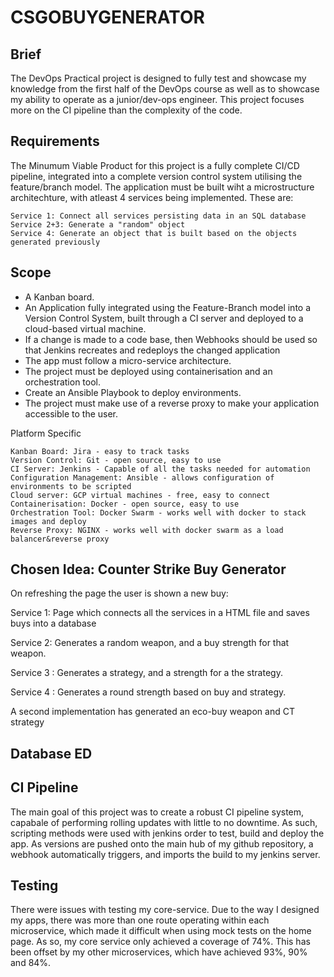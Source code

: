 # CSGOBUYGENERATOR

## Brief

The DevOps Practical project is designed to fully test and showcase my knowledge from the first half of the DevOps course as well as to showcase my ability to operate as a junior/dev-ops engineer. This project focuses more on the CI pipeline than the complexity of the code.

## Requirements

The Minumum Viable Product for this project is a fully complete CI/CD pipeline, integrated into a complete version control system utilising the feature/branch model. The application must be built wiht a microstructure architechture, with atleast 4 services being implemented. These are:

    Service 1: Connect all services persisting data in an SQL database
    Service 2+3: Generate a "random" object 
    Service 4: Generate an object that is built based on the objects generated previously

## Scope

* A Kanban board.
* An Application fully integrated using the Feature-Branch model into a Version Control System, built through a CI server and deployed to a cloud-based virtual machine.
* If a change is made to a code base, then Webhooks should be used so that Jenkins recreates and redeploys the changed application
* The app must follow a micro-service architecture.
* The project must be deployed using containerisation and an orchestration tool.
* Create an Ansible Playbook to deploy environments.
* The project must make use of a reverse proxy to make your application accessible to the user.

Platform Specific

    Kanban Board: Jira - easy to track tasks
    Version Control: Git - open source, easy to use
    CI Server: Jenkins - Capable of all the tasks needed for automation
    Configuration Management: Ansible - allows configuration of environments to be scripted
    Cloud server: GCP virtual machines - free, easy to connect
    Containerisation: Docker - open source, easy to use
    Orchestration Tool: Docker Swarm - works well with docker to stack images and deploy
    Reverse Proxy: NGINX - works well with docker swarm as a load balancer&reverse proxy

## Chosen Idea: Counter Strike Buy Generator 

On refreshing the page the user is shown a new buy:

Service 1: Page which connects all the services in a HTML file and saves buys into a database

Service 2: Generates a random weapon, and a buy strength for that weapon.

Service 3 : Generates a strategy, and a strength for a the strategy.

Service 4 : Generates a round strength based on buy and strategy.

A second implementation has generated an eco-buy weapon and CT strategy

## Database ED

## CI Pipeline

The main goal of this project was to create a robust CI pipeline system, capabale of performing rolling updates with little to no downtime. As such, scripting methods were used with jenkins order to test, build and deploy the app. As versions are pushed onto the main hub of my github repository, a webhook automatically triggers, and imports the build to my jenkins server. 

## Testing

There were issues with testing my core-service. Due to the way I designed my apps, there was more than one route operating within each microservice, which made it difficult when using mock tests on the home page. As so, my core service only achieved a coverage of 74%. This has been offset by my other microservices, which have achieved 93%, 90% and 84%. 


